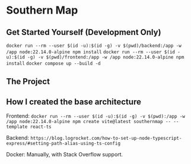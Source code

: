 # Southern Map

## Get Started Yourself (Development Only)

`docker run --rm --user $(id -u):$(id -g) -v $(pwd)/backend:/app -w /app node:22.14.0-alpine npm install`
`docker run --rm --user $(id -u):$(id -g) -v $(pwd)/frontend:/app -w /app node:22.14.0-alpine npm install`
`docker compose up --build -d`

## The Project

## How I created the base architecture

Frontend:
`docker run --rm --user $(id -u):$(id -g) -v $(pwd):/app -w /app node:22.14.0-alpine npm create vite@latest southernmap -- --template react-ts`

Backend:
`https://blog.logrocket.com/how-to-set-up-node-typescript-express/#setting-path-alias-using-ts-config`

Docker:
Manually, with Stack Overflow support.
